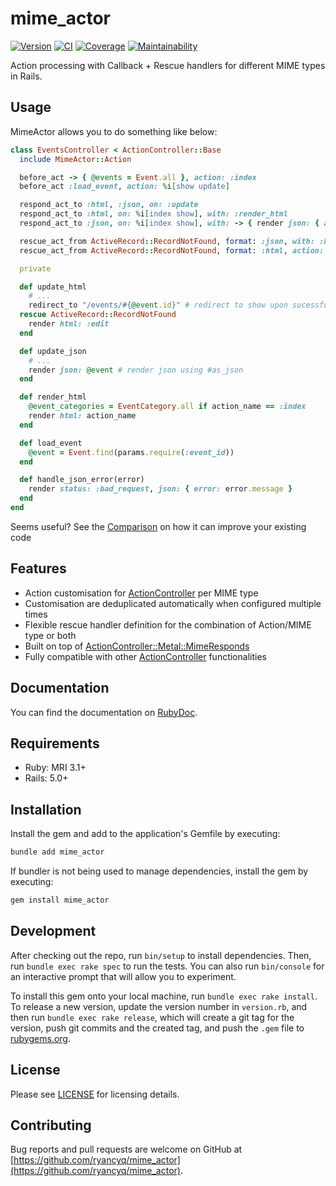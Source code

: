 # mime_actor

[![Version][rubygems_badge]][rubygems]
[![CI][ci_badge]][ci_workflows]
[![Coverage][coverage_badge]][coverage]
[![Maintainability][maintainability_badge]][maintainability]

Action processing with Callback + Rescue handlers for different MIME types in Rails.

## Usage

MimeActor allows you to do something like below:
```rb
class EventsController < ActionController::Base
  include MimeActor::Action

  before_act -> { @events = Event.all }, action: :index
  before_act :load_event, action: %i[show update]

  respond_act_to :html, :json, on: :update
  respond_act_to :html, on: %i[index show], with: :render_html
  respond_act_to :json, on: %i[index show], with: -> { render json: { action: action_name } }

  rescue_act_from ActiveRecord::RecordNotFound, format: :json, with: :handle_json_error
  rescue_act_from ActiveRecord::RecordNotFound, format: :html, action: :show, with: -> { redirect_to "/events" }

  private

  def update_html
    # ...
    redirect_to "/events/#{@event.id}" # redirect to show upon sucessful update
  rescue ActiveRecord::RecordNotFound
    render html: :edit
  end

  def update_json
    # ...
    render json: @event # render json using #as_json
  end

  def render_html
    @event_categories = EventCategory.all if action_name == :index
    render html: action_name
  end

  def load_event
    @event = Event.find(params.require(:event_id))
  end

  def handle_json_error(error)
    render status: :bad_request, json: { error: error.message }
  end
end
```

Seems useful? See the [Comparison][doc_comparison] on how it can improve your existing code

## Features

- Action customisation for [ActionController][doc_action_controller] per MIME type
- Customisation are deduplicated automatically when configured multiple times
- Flexible rescue handler definition for the combination of Action/MIME type or both
- Built on top of [ActionController::Metal::MimeResponds][doc_action_controller_mime_responds]
- Fully compatible with other [ActionController][doc_action_controller] functionalities 

## Documentation

You can find the documentation on [RubyDoc][doc_mime_actor].

## Requirements

- Ruby: MRI 3.1+
- Rails: 5.0+

## Installation

Install the gem and add to the application's Gemfile by executing:
```sh
bundle add mime_actor
```

If bundler is not being used to manage dependencies, install the gem by executing:
```sh
gem install mime_actor
```

## Development

After checking out the repo, run `bin/setup` to install dependencies. Then, run `bundle exec rake spec` to run the tests. You can also run `bin/console` for an interactive prompt that will allow you to experiment.

To install this gem onto your local machine, run `bundle exec rake install`. To release a new version, update the version number in `version.rb`, and then run `bundle exec rake release`, which will create a git tag for the version, push git commits and the created tag, and push the `.gem` file to [rubygems.org](https://rubygems.org).

## License
Please see [LICENSE](https://github.com/ryancyq/mime_actor/blob/main/LICENSE) for licensing details.

## Contributing

Bug reports and pull requests are welcome on GitHub at [https://github.com/ryancyq/mime_actor](https://github.com/ryancyq/mime_actor).

[rubygems_badge]: https://img.shields.io/gem/v/mime_actor.svg
[rubygems]: https://rubygems.org/gems/mime_actor
[ci_badge]: https://github.com/ryancyq/mime_actor/actions/workflows/build.yml/badge.svg
[ci_workflows]: https://github.com/ryancyq/mime_actor/actions/workflows/
[coverage_badge]: https://codecov.io/gh/ryancyq/mime_actor/graph/badge.svg?token=4C091RHXC3
[coverage]: https://codecov.io/gh/ryancyq/mime_actor
[maintainability_badge]: https://api.codeclimate.com/v1/badges/06689606dc3f3945dc1b/maintainability
[maintainability]: https://codeclimate.com/github/ryancyq/mime_actor/maintainability

[doc_mime_actor]: https://rubydoc.info/gems/mime_actor
[doc_action_controller]: https://rubydoc.info/gems/actionpack/ActionController/Metal
[doc_action_controller_mime_responds]: https://rubydoc.info/gems/actionpack/ActionController/MimeResponds
[doc_comparison]: https://github.com/ryancyq/mime_actor/blob/main/COMPARE.md